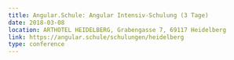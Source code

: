 ```yaml
---
title: Angular.Schule: Angular Intensiv-Schulung (3 Tage)
date: 2018-03-08
location: ARTHOTEL HEIDELBERG, Grabengasse 7, 69117 Heidelberg
link: https://angular.schule/schulungen/heidelberg
type: conference
---
```

